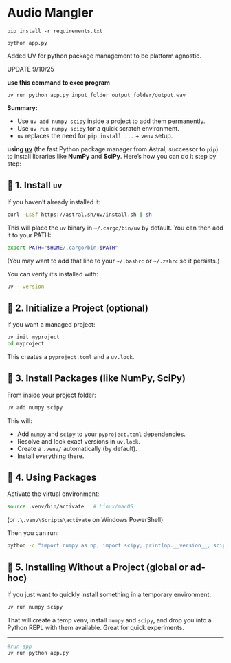 # Audio Mangler

`pip install -r requirements.txt`

`python app.py`

Added UV for python package management to be platform agnostic. 

UPDATE 9/10/25 

**use this command to exec program**

```uv run python app.py input_folder output_folder/output.wav```
 
 **Summary:**

- Use `uv add numpy scipy` inside a project to add them permanently.
- Use `uv run numpy scipy` for a quick scratch environment.   
- `uv` replaces the need for `pip install ...` + `venv` setup.

 **using [uv](https://github.com/astral-sh/uv)** (the fast Python package manager from Astral, successor to `pip`) to install libraries like **NumPy** and **SciPy**. Here’s how you can do it step by step:

## 🔹 1. Install `uv`

If you haven’t already installed it:

```bash
curl -LsSf https://astral.sh/uv/install.sh | sh
```

This will place the `uv` binary in `~/.cargo/bin/uv` by default. You can then add it to your PATH:

```bash
export PATH="$HOME/.cargo/bin:$PATH"
```

(You may want to add that line to your `~/.bashrc` or `~/.zshrc` so it persists.)

You can verify it’s installed with:

```bash
uv --version
```
## 🔹 2. Initialize a Project (optional)

If you want a managed project:

```bash
uv init myproject
cd myproject
```
This creates a `pyproject.toml` and a `uv.lock`.

## 🔹 3. Install Packages (like NumPy, SciPy)

From inside your project folder:
```bash
uv add numpy scipy
```

This will:

- Add `numpy` and `scipy` to your `pyproject.toml` dependencies.
- Resolve and lock exact versions in `uv.lock`.
- Create a `.venv/` automatically (by default).    
- Install everything there.

## 🔹 4. Using Packages

Activate the virtual environment:

```bash
source .venv/bin/activate   # Linux/macOS
```
(or `.\.venv\Scripts\activate` on Windows PowerShell)

Then you can run:

```bash
python -c "import numpy as np; import scipy; print(np.__version__, scipy.__version__)"
```
## 🔹 5. Installing Without a Project (global or ad-hoc)

If you just want to quickly install something in a temporary environment:

```bash
uv run numpy scipy
```

That will create a temp venv, install `numpy` and `scipy`, and drop you into a Python REPL with them available. Great for quick experiments.

---



```bash
#run app
uv run python app.py
